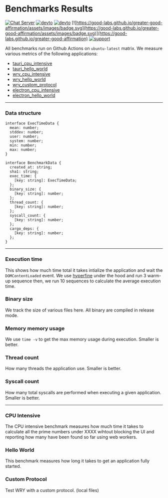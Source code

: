 # Benchmarks Results

[![Chat Server](https://img.shields.io/badge/chat-on%20discord-7289da.svg)](https://discord.gg/SpmNs4S)
[![devto](https://img.shields.io/badge/blog-dev.to-black.svg)](https://dev.to/tauri)
[![devto](https://img.shields.io/badge/documentation-tauri.studio-purple.svg)](https://tauri.studio/docs/getting-started/intro)
[![https://good-labs.github.io/greater-good-affirmation/assets/images/badge.svg](https://good-labs.github.io/greater-good-affirmation/assets/images/badge.svg)](https://good-labs.github.io/greater-good-affirmation)
[![support](https://img.shields.io/badge/sponsor-open%20collective-blue.svg)](https://opencollective.com/tauri)

All benchmarks run on Github Actions on `ubuntu-latest` matrix. We measure various metrics of the following applications:

- [tauri_cpu_intensive](https://github.com/tauri-apps/tauri/tree/feat/benches/core/tauri/bench/tests/cpu_intensive)
- [tauri_hello_world](https://github.com/tauri-apps/tauri/tree/feat/benches/core/tauri/bench/tests/helloworld)
- [wry_cpu_intensive](https://github.com/tauri-apps/wry/blob/feat/benches/bench/tests/src/cpu_intensive.rs)
- [wry_hello_world](https://github.com/tauri-apps/wry/blob/feat/benches/bench/tests/src/hello_world.rs)
- [wry_custom_protocol](https://github.com/tauri-apps/wry/blob/feat/benches/bench/tests/src/custom_protocol.rs)
- [electron_cpu_intensive](https://github.com/tauri-apps/benchmark_electron/tree/dev/apps/cpu_intensive)
- [electron_hello_world](https://github.com/tauri-apps/benchmark_electron/tree/dev/apps/hello_world)

---

### Data structure

```
interface ExecTimeData {
  mean: number;
  stddev: number;
  user: number;
  system: number;
  min: number;
  max: number;
}

interface BenchmarkData {
  created_at: string;
  sha1: string;
  exec_time: {
    [key: string]: ExecTimeData;
  };
  binary_size: {
    [key: string]: number;
  };
  thread_count: {
    [key: string]: number;
  };
  syscall_count: {
    [key: string]: number;
  };
  cargo_deps: {
    [key: string]: number;
  };
}
```

---

### Execution time

This shows how much time total it takes intialize the application and wait the `DOMContentLoaded` event. We use [hyperfine](https://github.com/sharkdp/hyperfine) under the hood and run 3 warm-up sequence then, we run 10 sequences to calculate the average execution time.

### Binary size

We track the size of various files here. All binary are compiled in release mode.

### Memory memory usage

We use `time -v` to get the max memory usage during execution. Smaller is better.

### Thread count

How many threads the application use. Smaller is better.

### Syscall count

How many total syscalls are performed when executing a given application. Smaller is better.

---

### CPU Intensive

The CPU intensive benchmark measures how much time it takes to calculate all the prime numbers under XXXX wihtout blocking the UI and reporting how many have been found so far using web workers.

### Hello World

This benchmark measures how long it takes to get an application fully started.

### Custom Protocol

Test WRY with a custom protocol. (local files)
